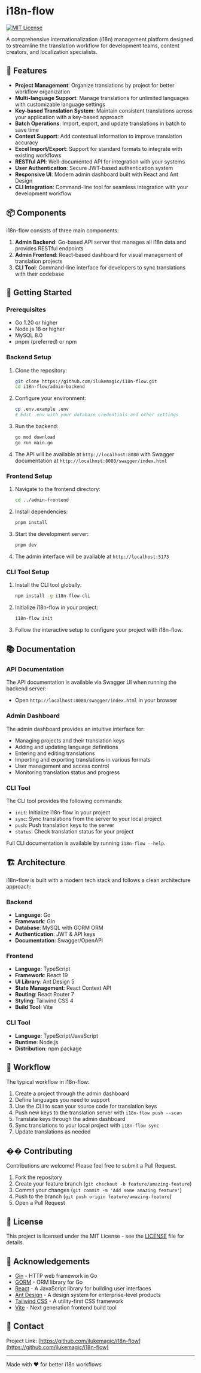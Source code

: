 # i18n-flow

[![MIT License](https://img.shields.io/badge/License-MIT-blue.svg)](LICENSE)

A comprehensive internationalization (i18n) management platform designed to streamline the translation workflow for development teams, content creators, and localization specialists.

## 🌟 Features

- **Project Management**: Organize translations by project for better workflow organization
- **Multi-language Support**: Manage translations for unlimited languages with customizable language settings
- **Key-based Translation System**: Maintain consistent translations across your application with a key-based approach
- **Batch Operations**: Import, export, and update translations in batch to save time
- **Context Support**: Add contextual information to improve translation accuracy
- **Excel Import/Export**: Support for standard formats to integrate with existing workflows
- **RESTful API**: Well-documented API for integration with your systems
- **User Authentication**: Secure JWT-based authentication system
- **Responsive UI**: Modern admin dashboard built with React and Ant Design
- **CLI Integration**: Command-line tool for seamless integration with your development workflow

## 📦 Components

i18n-flow consists of three main components:

1. **Admin Backend**: Go-based API server that manages all i18n data and provides RESTful endpoints
2. **Admin Frontend**: React-based dashboard for visual management of translation projects
3. **CLI Tool**: Command-line interface for developers to sync translations with their codebase

## 🚀 Getting Started

### Prerequisites

- Go 1.20 or higher
- Node.js 18 or higher
- MySQL 8.0
- pnpm (preferred) or npm

### Backend Setup

1. Clone the repository:

   ```bash
   git clone https://github.com/ilukemagic/i18n-flow.git
   cd i18n-flow/admin-backend
   ```

2. Configure your environment:

   ```bash
   cp .env.example .env
   # Edit .env with your database credentials and other settings
   ```

3. Run the backend:

   ```bash
   go mod download
   go run main.go
   ```

4. The API will be available at `http://localhost:8080` with Swagger documentation at `http://localhost:8080/swagger/index.html`

### Frontend Setup

1. Navigate to the frontend directory:

   ```bash
   cd ../admin-frontend
   ```

2. Install dependencies:

   ```bash
   pnpm install
   ```

3. Start the development server:

   ```bash
   pnpm dev
   ```

4. The admin interface will be available at `http://localhost:5173`

### CLI Tool Setup

1. Install the CLI tool globally:

   ```bash
   npm install -g i18n-flow-cli
   ```

2. Initialize i18n-flow in your project:

   ```bash
   i18n-flow init
   ```

3. Follow the interactive setup to configure your project with i18n-flow.

## 📚 Documentation

### API Documentation

The API documentation is available via Swagger UI when running the backend server:

- Open `http://localhost:8080/swagger/index.html` in your browser

### Admin Dashboard

The admin dashboard provides an intuitive interface for:

- Managing projects and their translation keys
- Adding and updating language definitions
- Entering and editing translations
- Importing and exporting translations in various formats
- User management and access control
- Monitoring translation status and progress

### CLI Tool

The CLI tool provides the following commands:

- `init`: Initialize i18n-flow in your project
- `sync`: Sync translations from the server to your local project
- `push`: Push translation keys to the server
- `status`: Check translation status for your project

Full CLI documentation is available by running `i18n-flow --help`.

## 🏗️ Architecture

i18n-flow is built with a modern tech stack and follows a clean architecture approach:

### Backend

- **Language**: Go
- **Framework**: Gin
- **Database**: MySQL with GORM ORM
- **Authentication**: JWT & API keys
- **Documentation**: Swagger/OpenAPI

### Frontend

- **Language**: TypeScript
- **Framework**: React 19
- **UI Library**: Ant Design 5
- **State Management**: React Context API
- **Routing**: React Router 7
- **Styling**: Tailwind CSS 4
- **Build Tool**: Vite

### CLI Tool

- **Language**: TypeScript/JavaScript
- **Runtime**: Node.js
- **Distribution**: npm package

## 🔄 Workflow

The typical workflow in i18n-flow:

1. Create a project through the admin dashboard
2. Define languages you need to support
3. Use the CLI to scan your source code for translation keys
4. Push new keys to the translation server with `i18n-flow push --scan`
5. Translate keys through the admin dashboard
6. Sync translations to your local project with `i18n-flow sync`
7. Update translations as needed

## �� Contributing

Contributions are welcome! Please feel free to submit a Pull Request.

1. Fork the repository
2. Create your feature branch (`git checkout -b feature/amazing-feature`)
3. Commit your changes (`git commit -m 'Add some amazing feature'`)
4. Push to the branch (`git push origin feature/amazing-feature`)
5. Open a Pull Request

## 📜 License

This project is licensed under the MIT License - see the [LICENSE](LICENSE) file for details.

## 🙏 Acknowledgements

- [Gin](https://github.com/gin-gonic/gin) - HTTP web framework in Go
- [GORM](https://gorm.io/) - ORM library for Go
- [React](https://reactjs.org/) - A JavaScript library for building user interfaces
- [Ant Design](https://ant.design/) - A design system for enterprise-level products
- [Tailwind CSS](https://tailwindcss.com/) - A utility-first CSS framework
- [Vite](https://vitejs.dev/) - Next generation frontend build tool

## 📧 Contact

Project Link: [https://github.com/ilukemagic/i18n-flow](https://github.com/ilukemagic/i18n-flow)

---

Made with ❤️ for better i18n workflows

